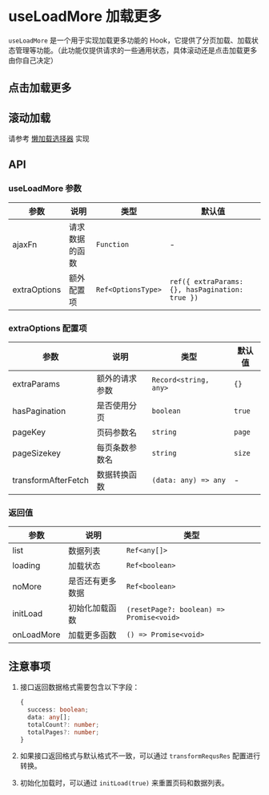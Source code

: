 # useLoadMore 加载更多

`useLoadMore` 是一个用于实现加载更多功能的 Hook，它提供了分页加载、加载状态管理等功能。（此功能仅提供请求的一些通用状态，具体滚动还是点击加载更多由你自己决定）
<script setup>
    import Basic from './Basic.vue'
</script>
## 点击加载更多

<Basic/>

## 滚动加载

请参考 [懒加载选择器](/components/lazy-select/index) 实现

## API

### useLoadMore 参数

| 参数 | 说明 | 类型 | 默认值 |
| --- | --- | --- | --- |
| ajaxFn | 请求数据的函数 | `Function` | - |
| extraOptions | 额外配置项 | `Ref<OptionsType>` | `ref({ extraParams: {}, hasPagination: true })` |

### extraOptions 配置项

| 参数 | 说明 | 类型 | 默认值 |
| --- | --- | --- | --- |
| extraParams | 额外的请求参数 | `Record<string, any>` | `{}` |
| hasPagination | 是否使用分页 | `boolean` | `true` |
| pageKey | 页码参数名 | `string` | `page` |
| pageSizekey | 每页条数参数名 | `string` | `size` |
| transformAfterFetch | 数据转换函数 | `(data: any) => any` | - |

### 返回值

| 参数 | 说明 | 类型 |
| --- | --- | --- |
| list | 数据列表 | `Ref<any[]>` |
| loading | 加载状态 | `Ref<boolean>` |
| noMore | 是否还有更多数据 | `Ref<boolean>` |
| initLoad | 初始化加载函数 | `(resetPage?: boolean) => Promise<void>` |
| onLoadMore | 加载更多函数 | `() => Promise<void>` |

## 注意事项

1. 接口返回数据格式需要包含以下字段：
   ```typescript
   {
     success: boolean;
     data: any[];
     totalCount?: number;
     totalPages?: number;
   }
   ```

2. 如果接口返回格式与默认格式不一致，可以通过 `transformRequsRes` 配置进行转换。

3. 初始化加载时，可以通过 `initLoad(true)` 来重置页码和数据列表。
